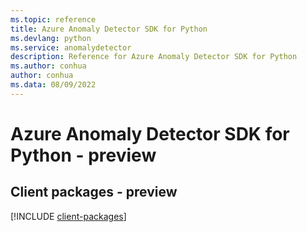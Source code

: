 ```yaml
---
ms.topic: reference
title: Azure Anomaly Detector SDK for Python
ms.devlang: python
ms.service: anomalydetector
description: Reference for Azure Anomaly Detector SDK for Python
ms.author: conhua
author: conhua
ms.data: 08/09/2022
---
```

# Azure Anomaly Detector SDK for Python - preview

## Client packages - preview
[!INCLUDE [client-packages](anomaly-detector-client-index.md)]